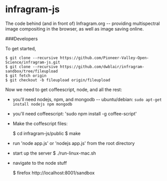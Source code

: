 # infragram-js

The code behind (and in front of) Infragram.org -- providing multispectral image compositing in the browser, as well as image saving online.

###Developers

To get started,

    $ git clone --recursive https://github.com/Pioneer-Valley-Open-Science/infragram-js.git
    $ git clone --recursive https://github.com/dwblair/infragram-sandbox/tree/fileupload
    $ git fetch origin
    $ git checkout -b fileupload origin/fileupload

Now we need to get coffeescript, node, and all the rest:

* you'll need nodejs, npm, and mongodb -- ubuntu/debian: `sudo apt-get install nodejs npm mongodb`

* you'll need coffeescript: 'sudo npm install -g coffee-script'

* Make the coffescript files:

    $ cd infragram-js/public
    $ make

* run 'node app.js' or 'nodejs app.js' from the root directory

* start up the server
    $ ./run-linux-mac.sh

* navigate to the node stuff

    $ firefox http://localhost:8001/sandbox
